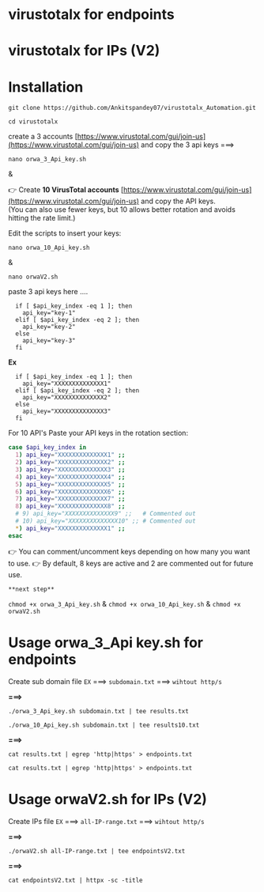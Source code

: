 # virustotalx for endpoints 
# virustotalx for IPs (V2)
# Installation 


```
git clone https://github.com/Ankitspandey07/virustotalx_Automation.git
```

```
cd virustotalx
```


create a 3 accounts [https://www.virustotal.com/gui/join-us](https://www.virustotal.com/gui/join-us) and copy the 3 api keys ===>

```
nano orwa_3_Api_key.sh
```
&

👉 Create **10 VirusTotal accounts** [https://www.virustotal.com/gui/join-us](https://www.virustotal.com/gui/join-us) and copy the API keys.  
(You can also use fewer keys, but 10 allows better rotation and avoids hitting the rate limit.)

Edit the scripts to insert your keys:  

```
nano orwa_10_Api_key.sh
```
&

```
nano orwaV2.sh
```

paste 3 api keys here ....


```
  if [ $api_key_index -eq 1 ]; then
    api_key="key-1"
  elif [ $api_key_index -eq 2 ]; then
    api_key="key-2"
  else
    api_key="key-3"
  fi
```

**Ex**

```
  if [ $api_key_index -eq 1 ]; then
    api_key="XXXXXXXXXXXXXX1"
  elif [ $api_key_index -eq 2 ]; then
    api_key="XXXXXXXXXXXXXX2"
  else
    api_key="XXXXXXXXXXXXXX3"
  fi
```

For 10 API's Paste your API keys in the rotation section:

```bash
case $api_key_index in
  1) api_key="XXXXXXXXXXXXXX1" ;;
  2) api_key="XXXXXXXXXXXXXX2" ;;
  3) api_key="XXXXXXXXXXXXXX3" ;;
  4) api_key="XXXXXXXXXXXXXX4" ;;
  5) api_key="XXXXXXXXXXXXXX5" ;;
  6) api_key="XXXXXXXXXXXXXX6" ;;
  7) api_key="XXXXXXXXXXXXXX7" ;;
  8) api_key="XXXXXXXXXXXXXX8" ;;
  # 9) api_key="XXXXXXXXXXXXXX9" ;;   # Commented out
  # 10) api_key="XXXXXXXXXXXXXX10" ;; # Commented out
  *) api_key="XXXXXXXXXXXXXX1" ;;
esac
```
👉 You can comment/uncomment keys depending on how many you want to use.
👉 By default, 8 keys are active and 2 are commented out for future use.
```
**next step**
```
`chmod +x orwa_3_Api_key.sh` 
&
`chmod +x orwa_10_Api_key.sh` 
&
`chmod +x orwaV2.sh` 

# Usage orwa_3_Api key.sh for endpoints 

Create sub domain file `EX` ===> `subdomain.txt`  ===> `wihtout http/s` 

**===>**


```
./orwa_3_Api_key.sh subdomain.txt | tee results.txt 
```
```
./orwa_10_Api_key.sh subdomain.txt | tee results10.txt
```

**===>**


```
cat results.txt | egrep 'http|https' > endpoints.txt
```
```
cat results.txt | egrep 'http|https' > endpoints.txt
```

# Usage orwaV2.sh for IPs (V2) 

Create IPs file `EX` ===> `all-IP-range.txt`  ===> `wihtout http/s` 

**===>**


```
./orwaV2.sh all-IP-range.txt | tee endpointsV2.txt 
```

**===>**


```
cat endpointsV2.txt | httpx -sc -title
```


